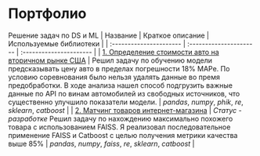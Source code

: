 # Портфолио
Решение задач по DS и ML
| Название | Краткое описание | Используемые библиотеки | 
| :---------------------- | :---------------------- | :---------------------- |
| [1. Определение стоимости авто на вторичном рынке США](https://github.com/Skrebcov/Kaggle_Competitions/blob/main/Определение%20цены%20авто/определение_цены_авто_вер1.ipynb) | Решил задачу по обучению модели предсказывать цену авто в пределах погрешности 18% MAPe. По условию соревнования было нельзя удалять данные во премя предобработки. В ходе анализа нашел способ подгрузить важные данные по API по винам автомобилей из свободных источников, что существенно улучшило показатели модели. | *pandas*, *numpy*, *phik*, *re*, *sklearn*, *catboost* |
| [2. Матчинг товаров интернет-магазина]() | *Статус - разработке* Решил задачу по нахождению максимально похожего товара с использованием FAISS. Я реализовал последовательное применение FAISS и Catboost с целью получения метрики качества выше 85% | *pandas*, *numpy*, *faiss*, *re*, *sklearn*, *catboost* |
